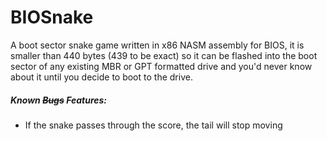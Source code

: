 # BIOSnake

A boot sector snake game written in x86 NASM assembly for BIOS, it is smaller than 440 bytes (439 to be exact) so it can be flashed into the boot sector of any existing MBR or GPT formatted drive and you'd never know about it until you decide to boot to the drive.

##### Known ~~Bugs~~ *Features*:
  - If the snake passes through the score, the tail will stop moving
